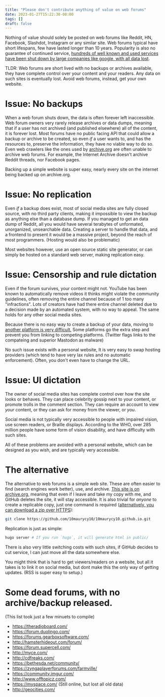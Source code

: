 ```yaml
---
title: "Please don't contribute anything of value on web forums"
date: 2023-01-27T15:22:30-08:00
tags: []
draft: false
---
```


Nothing of value should solely be posted on web forums like Reddit, HN, Facebook, Slashdot, Instagram or any similar site.
Web forums typical have short lifespans, few have lasted longer than 10 years.
Popularity is also no guarantee of continued service, [hundreds of well known and used services have been shut down by large companies like google, with all data lost](https://killedbygoogle.com/).

TLDR: Web forums are short lived with no backups or archives available, they have complete control over your content and your readers. Any data on such sites is eventually lost. Avoid web forums, instead, get your own website.

# Issue: No backups

When a web forum shuts down, the data is often forever left inaccessible.
Web forum owners very rarely release archives or data dumps, meaning that if a user has not archived (and published elsewhere) all of the content, it is forever lost.
Most forums have no public facing API that could allow a backup or archive to be created, so even *if* a user wants to, and has the resources to, preserve the information, they have no viable way to do so.
Even web crawlers like the ones used by [archive.org](https://archive.org) are often unable to archive web forums.
For example, the Internet Archive doesn't archive Reddit threads, nor Facebook pages.

Backing up a simple website is super easy, nearly every site on the internet being backed up on archive.org.

# Issue: No replication

Even *if* a backup does exist, most of social media sites are fully closed source, with no third party clients, making it impossible to view the backup as anything else than a database dump.
If you managed to get an data dump of Reddit, all you would have several terabytes of unformated, unorganized, unsearchable data.
Creating a server to handle that data, and a frontend to present it would be a massive project, beyond the reach of most programmers. (Hosting would also be problematic)

Most websites however, use an open source static site generator, or can simply be hosted on a standard web server, making replication easy.

# Issue: Censorship and rule dictation

Even if the forum survives, your content might not.
YouTube has been known to automatically remove videos it thinks might violate the community guidelines, often removing the entire channel because of 1 too many "infractions".
Lots of creators have had there entire channel deleted due to a decision made by an automated system, with no way to appeal.
The same holds for any other social media sites.

Because there is no easy way to create a backup of your data, moving to [another platform is very difficult.](https://en.wikipedia.org/wiki/Switching_barriers)
Some platforms go the extra step and prevent you from linking to competing platforms. (Twitter flags links to the compateing and superior Mastodon as malware)

No such issue exists with a personal website, It is very easy to swap hosting providers (which tend to have very lax rules and no automatic enforcement).
Often, you don't even have to change the URL.

# Issue: UI dictation

The owner of social media sites has complete control over how the site looks or behaves.
They can place celebrity gossip next to your content, or promote trolls in the comment section.
They can require an account to view *your* content, or they can ask for money from the viewer, or *you*.

Social media is not typically very accessible to people with impaired vision, use screen readers, or Braille displays.
According to the WHO, over 285 million people have some form of vision disability, and have difficulty with such sites.

All of these problems are avoided with a personal website, which can be designed as you wish, and are typically very accessible.

# The alternative

The alternative to web forums is a simple web site.
These are often easier to find (search engines work better), use, and archive.
[This site is on archive.org](https://web.archive.org/web/*/https://10maurycy10.github.io/), meaning that even if I leave and take my copy with me, and GitHub deletes the site, it will stay accessible.
It is also trivial for *anyone* to create a replicable copy, just one command is required ([alternatively, you can download a zip over HTTPS](https://github.com/10maurycy10/10maurycy10.github.io/archive/refs/heads/master.zip)):

```sh
git clone https://github.com/10maurycy10/10maurycy10.github.io.git
```

Replication is just as simple:

```sh
hugo server # If you run `hugo`, it will generate html in public/
```

There is also very little switching costs with such sites, if GitHub decides to cut service, I can just move all the data somewhere else.

You might think that is hard to get viewers/readers on a website, but all it takes is to link it on social media, but dont make this the only way of getting updates. (RSS is super easy to setup.)

# Some dead forums, with no archive/backup released.

(This list took just a few minuets to compile)

- https://theradioboard.com/
- https://forum.duolingo.com/
- https://forums.gearboxsoftware.com/
- http://hamsterhideout.com/forum/
- https://forum.supercell.com/
- http://myce.com/
- http://cdfreaks.com/
- https://bethesda.net/community/
- https://zyngaplayerforums.com/farmville/
- https://community.imgur.com/
- http://www.offtopicz.com/
- https://myspace.com/ (Still online, but lost all old data)
- http://geocities.com/



